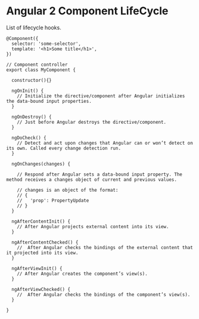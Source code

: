 # Angular 2 Component LifeCycle
List of lifecycle hooks.

    
    @Component({
      selector: 'some-selector',
      template: '<h1>Some title</h1>',
    })
    
    // Component controller
    export class MyComponent {
    
      constructor(){}
    
      ngOnInit() {
        // Initialize the directive/component after Angular initializes the data-bound input properties.
      }
      
      ngOnDestroy() {
        // Just before Angular destroys the directive/component.
      }
      
      ngDoCheck() {
        // Detect and act upon changes that Angular can or won’t detect on its own. Called every change detection run.
      }
      
      ngOnChanges(changes) {
        
        // Respond after Angular sets a data-bound input property. The method receives a changes object of current and previous values.
        
        // changes is an object of the format:
        // {
        //   'prop': PropertyUpdate
        // }
      }
      
      ngAfterContentInit() {
        // After Angular projects external content into its view.
      }
      
      ngAfterContentChecked() {
        // 	After Angular checks the bindings of the external content that it projected into its view.
      }
      
      ngAfterViewInit() {
        // After Angular creates the component’s view(s).
      }
      
      ngAfterViewChecked() {
        // 	After Angular checks the bindings of the component’s view(s).
      }
      
    }
